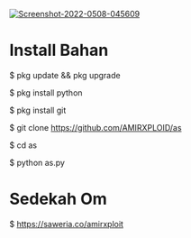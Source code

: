 
<a href="https://imgbb.com/"><img src="https://i.ibb.co/ZHL13nL/Screenshot-2022-0508-045609.png" alt="Screenshot-2022-0508-045609" border="0"></a>
# Install Bahan

$ pkg update && pkg upgrade

$ pkg install python

$ pkg install git

$ git clone https://github.com/AMIRXPLOID/as

$ cd as

$ python as.py

# Sedekah Om
$ https://saweria.co/amirxploit
